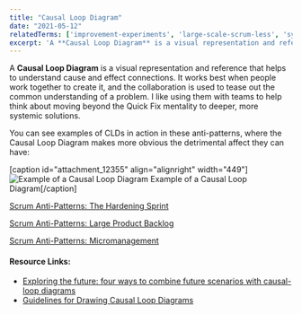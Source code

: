 ```yaml
---
title: "Causal Loop Diagram"
date: "2021-05-12"
relatedTerms: ['improvement-experiments', 'large-scale-scrum-less', 'systems-thinking']
excerpt: 'A **Causal Loop Diagram** is a visual representation and reference that helps to'
---
```


A **Causal Loop Diagram** is a visual representation and reference that helps to understand cause and effect connections. It works best when people work together to create it, and the collaboration is used to tease out the common understanding of a problem. I like using them with teams to help think about moving beyond the Quick Fix mentality to deeper, more systemic solutions.

You can see examples of CLDs in action in these anti-patterns, where the Causal Loop Diagram makes more obvious the detrimental affect they can have:

\[caption id="attachment\_12355" align="alignright" width="449"\]![Example of a Causal Loop Diagram](src/content/glossary/causal-loop-diagram/images/Causal-Loop-Diagram.jpg) Example of a Causal Loop Diagram\[/caption\]

[Scrum Anti-Patterns: The Hardening Sprint](/blog/antipattern-hardening-sprint.html)

[Scrum Anti-Patterns: Large Product Backlog](https://resources.scrumalliance.org/Article/scrum-anti-patterns-large-product-backlog)

[Scrum Anti-Patterns: Micromanagement](/blog/scrum-anti-patterns-micromanagement.html)

#### Resource Links:

- [Exploring the future: four ways to combine future scenarios with causal-loop diagrams](https://blog.kumu.io/exploring-the-future-four-ways-to-combine-future-scenarios-with-causal-loop-diagrams-78a6869af05f)
- [Guidelines for Drawing Causal Loop Diagrams](http://www.cs.toronto.edu/~sme/SystemsThinking/2014/GuidelinesforDrawingCausalLoopDiagrams.pdf)

